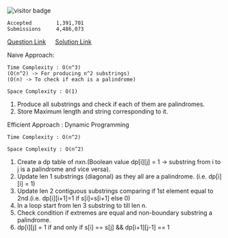 ![visitor badge](https://visitor-badge.glitch.me/badge?page_id=yvrakesh.Leetcode-0005)

    Accepted        1,391,701
    Submissions     4,486,073

[Question Link](https://leetcode.com/problems/longest-palindromic-substring/)   &emsp; [Solution Link](https://github.com/yvrakesh/Leetcode/blob/main/code/0005-Longest-Palindromic-Substring/sol.cpp)

Naive Approach:

    Time Complexity : O(n^3)  
    (O(n^2) -> For producing n^2 substrings)
    (O(n) -> To check if each is a palindrome)

    Space Complexity : O(1)
    
1. Produce all substrings and check if each of them are palindromes.
2. Store Maximum length and string corresponding to it.

Efficient Approach : Dynamic Programming

    Time Complexity : O(n^2)

    Space Complexity : O(n^2)

1. Create a dp table of nxn.(Boolean value dp[i][j] = 1 -> substring from i to j is a palindrome and vice versa).
2. Update len 1 substrings (diagonal) as they all are a palindrome. (i.e. dp[i][i] = 1)
3. Update len 2 contiguous substrings comparing if 1st element equal to 2nd.(i.e. dp[i][i+1]=1 if s[i]=s[i+1] else 0)
4. In a loop start from len 3 substring to till len n.
5. Check condition if extremes are equal and non-boundary substring a palindrome.
6. dp[i][j] = 1 if and only if s[i] == s[j] && dp[i+1][j-1] == 1